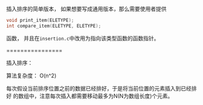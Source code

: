 插入排序的简单版本， 如果想要写成通用版本，那么需要使用者提供

```c
void print_item(ELETYPE);
int compare_item(ELETYPE, ELETYPE);
```

函数， 并且在`insertion.c`中改用为指向该类型函数的函数指针。

================

插入排序：

算法复杂度： O(n^2)

每次假设当前排序位置之前的数据已经排好，于是将当前位置的元素插入到已经排好
的数组中，注意每次插入都需要移动最多为N(N为数组长度)个元素。

